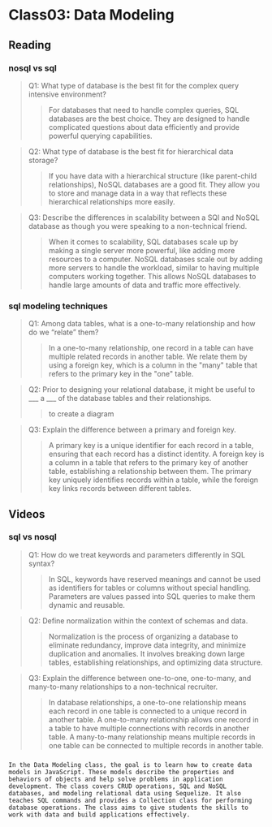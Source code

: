 # Class03: Data Modeling

## Reading

### nosql vs sql

> Q1: What type of database is the best fit for the complex query intensive environment?
>> For databases that need to handle complex queries, SQL databases are the best choice. They are designed to handle complicated questions about data efficiently and provide powerful querying capabilities.


> Q2: What type of database is the best fit for hierarchical data storage?
>> If you have data with a hierarchical structure (like parent-child relationships), NoSQL databases are a good fit. They allow you to store and manage data in a way that reflects these hierarchical relationships more easily.

> Q3: Describe the differences in scalability between a SQl and NoSQL database as though you were speaking to a non-technical friend.
>>  When it comes to scalability, SQL databases scale up by making a single server more powerful, like adding more resources to a computer. NoSQL databases scale out by adding more servers to handle the workload, similar to having multiple computers working together. This allows NoSQL databases to handle large amounts of data and traffic more effectively.

### sql modeling techniques

> Q1: Among data tables, what is a one-to-many relationship and how do we “relate” them?
>> In a one-to-many relationship, one record in a table can have multiple related records in another table. We relate them by using a foreign key, which is a column in the "many" table that refers to the primary key in the "one" table.

> Q2: Prior to designing your relational database, it might be useful to ___ a ___ of the database tables and their relationships.
>>  to create a diagram 

> Q3: Explain the difference between a primary and foreign key.
>> A primary key is a unique identifier for each record in a table, ensuring that each record has a distinct identity. A foreign key is a column in a table that refers to the primary key of another table, establishing a relationship between them. The primary key uniquely identifies records within a table, while the foreign key links records between different tables.

## Videos

### sql vs nosql

> Q1: How do we treat keywords and parameters differently in SQL syntax?
>> In SQL, keywords have reserved meanings and cannot be used as identifiers for tables or columns without special handling. Parameters are values passed into SQL queries to make them dynamic and reusable.

> Q2: Define normalization within the context of schemas and data.
>>  Normalization is the process of organizing a database to eliminate redundancy, improve data integrity, and minimize duplication and anomalies. It involves breaking down large tables, establishing relationships, and optimizing data structure.

> Q3: Explain the difference between one-to-one, one-to-many, and many-to-many relationships to a non-technical recruiter.
>> In database relationships, a one-to-one relationship means each record in one table is connected to a unique record in another table. A one-to-many relationship allows one record in a table to have multiple connections with records in another table. A many-to-many relationship means multiple records in one table can be connected to multiple records in another table.

###

```
In the Data Modeling class, the goal is to learn how to create data models in JavaScript. These models describe the properties and behaviors of objects and help solve problems in application development. The class covers CRUD operations, SQL and NoSQL databases, and modeling relational data using Sequelize. It also teaches SQL commands and provides a Collection class for performing database operations. The class aims to give students the skills to work with data and build applications effectively.
```
